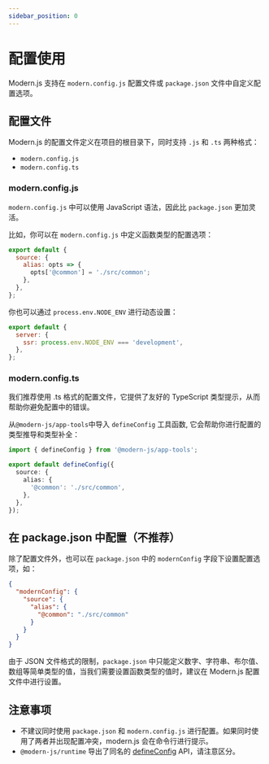 ```yaml
---
sidebar_position: 0
---
```


# 配置使用

Modern.js 支持在 `modern.config.js` 配置文件或 `package.json` 文件中自定义配置选项。

## 配置文件

Modern.js 的配置文件定义在项目的根目录下，同时支持 `.js` 和 `.ts` 两种格式：

- `modern.config.js`
- `modern.config.ts`

### modern.config.js

`modern.config.js` 中可以使用 JavaScript 语法，因此比 `package.json` 更加灵活。

比如，你可以在 `modern.config.js` 中定义函数类型的配置选项：

```js title="modern.config.js"
export default {
  source: {
    alias: opts => {
      opts['@common'] = './src/common';
    },
  },
};
```

你也可以通过 `process.env.NODE_ENV` 进行动态设置：

```js title="modern.config.js"
export default {
  server: {
    ssr: process.env.NODE_ENV === 'development',
  },
};
```

### modern.config.ts

我们推荐使用 .ts 格式的配置文件，它提供了友好的 TypeScript 类型提示，从而帮助你避免配置中的错误。

从`@modern-js/app-tools`中导入 `defineConfig` 工具函数, 它会帮助你进行配置的类型推导和类型补全：

```ts title="modern.config.ts"
import { defineConfig } from '@modern-js/app-tools';

export default defineConfig({
  source: {
    alias: {
      '@common': './src/common',
    },
  },
});
```

## 在 package.json 中配置（不推荐）

除了配置文件外，也可以在 `package.json` 中的 `modernConfig` 字段下设置配置选项，如：

```json title="package.json"
{
  "modernConfig": {
    "source": {
      "alias": {
        "@common": "./src/common"
      }
    }
  }
}
```

由于 JSON 文件格式的限制，`package.json` 中只能定义数字、字符串、布尔值、数组等简单类型的值，当我们需要设置函数类型的值时，建议在 Modern.js 配置文件中进行设置。

## 注意事项

- 不建议同时使用 `package.json` 和 `modern.config.js` 进行配置。如果同时使用了两者并出现配置冲突，modern.js 会在命令行进行提示。
- `@modern-js/runtime` 导出了同名的 [defineConfig](/docs/apis/app/runtime/app/define-config) API，请注意区分。

